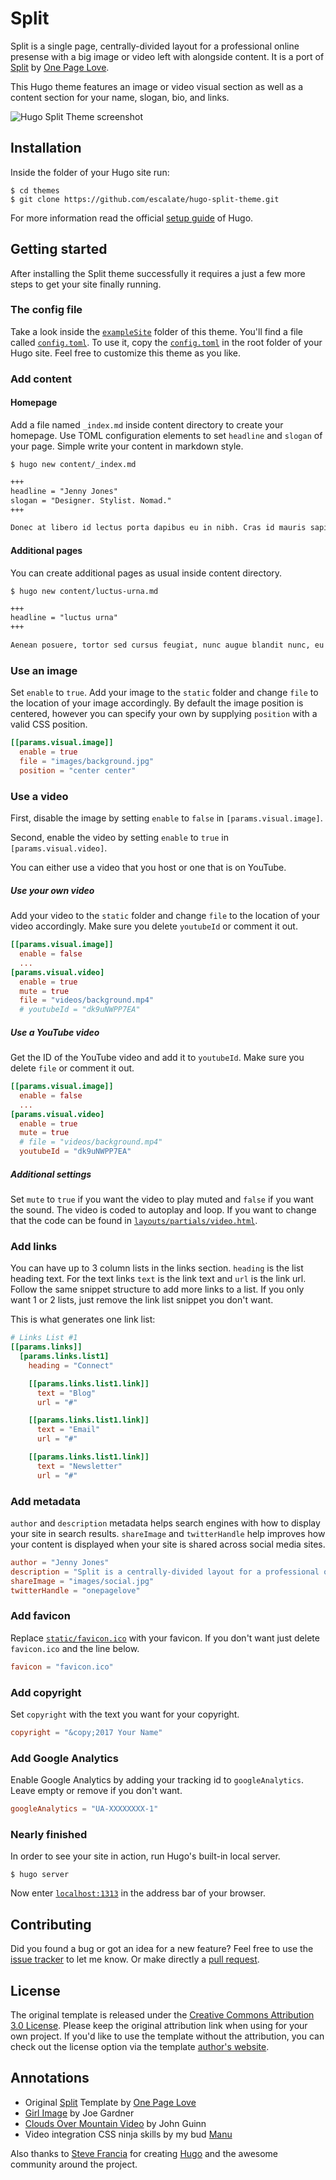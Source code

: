 # Split

Split is a single page, centrally-divided layout for a professional online presense with a big image or video left with alongside content. It is a port of [Split](//onepagelove.com/split) by [One Page Love](//onepagelove.com).

This Hugo theme features an image or video visual section as well as a content section for your name, slogan, bio, and links.

![Hugo Split Theme screenshot](https://raw.githubusercontent.com/escalate/hugo-split-theme/master/images/screenshot.png)


## Installation

Inside the folder of your Hugo site run:

    $ cd themes
    $ git clone https://github.com/escalate/hugo-split-theme.git

For more information read the official [setup guide](//gohugo.io/overview/installing/) of Hugo.


## Getting started

After installing the Split theme successfully it requires a just a few more steps to get your site finally running.


### The config file

Take a look inside the [`exampleSite`](//github.com/escalate/hugo-split-theme/tree/master/exampleSite) folder of this theme. You'll find a file called [`config.toml`](//github.com/escalate/hugo-split-theme/blob/master/exampleSite/config.toml). To use it, copy the [`config.toml`](//github.com/escalate/hugo-split-theme/blob/master/exampleSite/config.toml) in the root folder of your Hugo site. Feel free to customize this theme as you like.


### Add content

#### Homepage

Add a file named `_index.md` inside content directory to create your homepage. Use TOML configuration elements to set `headline` and `slogan` of your page. Simple write your content in markdown style.


    $ hugo new content/_index.md


```markdown
+++
headline = "Jenny Jones"
slogan = "Designer. Stylist. Nomad."
+++

Donec at libero id lectus porta dapibus eu in nibh. Cras id mauris sapien. Fusce viverra [luctus urna]({{< ref "luctus-urna.md" >}}) ac rutrum. Duis semper elit eu mi facilisis eleifend. Donec semper, [ipsum in]({{< ref "ipsum-in.md" >}}) malesuada congue, [purus sem]({{< ref "purus-sem.md" >}}) ullamcorper massa, sit amet lacinia nibh enim sed massa.
```


#### Additional pages

You can create additional pages as usual inside content directory.


    $ hugo new content/luctus-urna.md


```markdown
+++
headline = "luctus urna"
+++

Aenean posuere, tortor sed cursus feugiat, nunc augue blandit nunc, eu sollicitudin urna dolor sagittis lacus. Donec elit libero, sodales nec, volutpat a, suscipit non, turpis. Nullam sagittis. Suspendisse pulvinar, augue ac venenatis condimentum, sem libero volutpat nibh, nec pellentesque velit pede quis nunc.
```


### Use an image

Set `enable` to `true`. Add your image to the `static` folder and change `file` to the location of your image accordingly. By default the image position is centered, however you can specify your own by supplying `position` with a valid CSS position.

```toml
[[params.visual.image]]
  enable = true
  file = "images/background.jpg"
  position = "center center"
```


### Use a video

First, disable the image by setting `enable` to `false` in `[params.visual.image]`.

Second, enable the video by setting `enable` to `true` in `[params.visual.video]`.

You can either use a video that you host or one that is on YouTube.

##### Use your own video

Add your video to the `static` folder and change `file` to the location of your video accordingly. Make sure you delete `youtubeId` or comment it out.

```toml
[[params.visual.image]]
  enable = false
  ...
[params.visual.video]
  enable = true
  mute = true
  file = "videos/background.mp4"
  # youtubeId = "dk9uNWPP7EA"
```

##### Use a YouTube video

Get the ID of the YouTube video and add it to `youtubeId`. Make sure you delete `file` or comment it out.

```toml
[[params.visual.image]]
  enable = false
  ...
[params.visual.video]
  enable = true
  mute = true
  # file = "videos/background.mp4"
  youtubeId = "dk9uNWPP7EA"
```

##### Additional settings

Set `mute` to `true` if you want the video to play muted and `false` if you want the sound. The video is coded to autoplay and loop. If you want to change that the code can be found in [`layouts/partials/video.html`](//github.com/escalate/hugo-split-theme/tree/master/layouts/partials/video.html).


### Add links

You can have up to 3 column lists in the links section. `heading` is the list heading text. For the text links `text` is the link text and `url` is the link url. Follow the same snippet structure to add more links to a list. If you only want 1 or 2 lists, just remove the link list snippet you don't want.

This is what generates one link list:

```toml
# Links List #1
[[params.links]]
  [params.links.list1]
    heading = "Connect"

    [[params.links.list1.link]]
      text = "Blog"
      url = "#"

    [[params.links.list1.link]]
      text = "Email"
      url = "#"

    [[params.links.list1.link]]
      text = "Newsletter"
      url = "#"
```


### Add metadata

`author` and `description` metadata helps search engines with how to display your site in search results. `shareImage` and `twitterHandle` help improves how your content is displayed when your site is shared across social media sites.

```toml
author = "Jenny Jones"
description = "Split is a centrally-divided layout for a professional online presence with a big image or video left with alongside content."
shareImage = "images/social.jpg"
twitterHandle = "onepagelove"
```


### Add favicon
Replace [`static/favicon.ico`](//github.com/escalate/hugo-split-theme/tree/master/static/favicon.ico) with your favicon. If you don't want just delete `favicon.ico` and the line below.

```toml
favicon = "favicon.ico"
```


### Add copyright
Set `copyright` with the text you want for your copyright.

```toml
copyright = "&copy;2017 Your Name"
```


### Add Google Analytics

Enable Google Analytics by adding your tracking id to `googleAnalytics`. Leave empty or remove if you don't want.

```toml
googleAnalytics = "UA-XXXXXXXX-1"
```


### Nearly finished

In order to see your site in action, run Hugo's built-in local server.

    $ hugo server

Now enter [`localhost:1313`](http://localhost:1313) in the address bar of your browser.


## Contributing

Did you found a bug or got an idea for a new feature? Feel free to use the [issue tracker](//github.com/escalate/hugo-split-theme/issues) to let me know. Or make directly a [pull request](//github.com/escalate/hugo-split-theme/pulls).


## License

The original template is released under the [Creative Commons Attribution 3.0 License](//github.com/escalate/hugo-split-theme/blob/master/LICENSE.md). Please keep the original attribution link when using for your own project. If you'd like to use the template without the attribution, you can check out the license option via the template [author's website](//onepagelove.com/split).


## Annotations

- Original [Split](//onepagelove.com/split) Template by [One Page Love](//onepagelove.com)
- [Girl Image](https://unsplash.com/photos/pAs4IM6OGWI) by Joe Gardner
- [Clouds Over Mountain Video](http://www.wedistill.io/videos/clouds-over-the-mountain-hd-stock-video) by John Guinn
- Video integration CSS ninja skills by my bud [Manu](https://twitter.com/manuelmoreale)

Also thanks to [Steve Francia](//github.com/spf13) for creating [Hugo](//gohugo.io) and the awesome community around the project.
